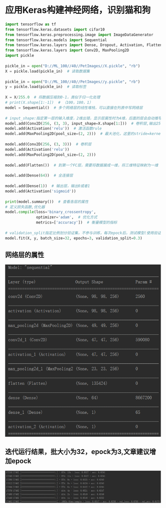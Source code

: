 # 应用Keras构建神经网络，识别猫和狗

```python
import tensorflow as tf
from tensorflow.keras.datasets import cifar10
from tensorflow.keras.preprocessing.image import ImageDataGenerator
from tensorflow.keras.models import Sequential
from tensorflow.keras.layers import Dense, Dropout, Activation, Flatten
from tensorflow.keras.layers import Conv2D, MaxPooling2D
import pickle

pickle_in = open("D://ML_100//40//PetImages//X.pickle", "rb")
X = pickle.load(pickle_in)  # 读取数据集

pickle_in = open("D://ML_100//40//PetImages//y.pickle", "rb")
y = pickle.load(pickle_in)  # 读取标签

X = X/255.0  # 将数据压缩到0-1，类似于归一化处理
# print(X.shape[1:-1])  # （100，100，1）
model = Sequential()  # 多个网络层的线性堆栈，可以直接在列表中写网络层

# input_shape:指定第一层的输入维度，2维出错，显示层属性时为4维，后面的层会自动推导
model.add(Conv2D(256, (3, 3), input_shape=X.shape[1:]))  # 卷积层,输出256通道，卷积核大小3×3
model.add(Activation('relu'))  # 激活函数rule
model.add(MaxPooling2D(pool_size=(2, 2)))  # 最大池化，这里的stride=kernel_size,也就是2

model.add(Conv2D(256, (3, 3)))  # 卷积层
model.add(Activation('relu'))
model.add(MaxPooling2D(pool_size=(2, 2)))

model.add(Flatten())  # 到第一个FC层，需要将数据展成一维，将三维特征映射为一维

model.add(Dense(64))  # 全连接层

model.add(Dense(1))  # 输出层，输出0或者1
model.add(Activation('sigmoid'))

print(model.summary())  # 查看各层的属性
# 定义损失函数,优化器
model.compile(loss='binary_crossentropy',
              optimizer='adam',  # 优化方式
              metrics=['accuracy'])  # 衡量模型的指标

# validation_split指定比例划分验证集，不参与训练，每次epock后，测试模型(使用验证集)的指标
model.fit(X, y, batch_size=32, epochs=3, validation_split=0.3)
```
## 网络层的属性

<p align="center">
  <img src="https://github.com/yunhao1996/100-Days-ML-Learning-logs/blob/master/Day-41/1.png">
</p>

## 迭代运行结果，批大小为32，epock为3,文章建议增加epock

<p align="center">
  <img src="https://github.com/yunhao1996/100-Days-ML-Learning-logs/blob/master/Day-41/2.png">
</p>
